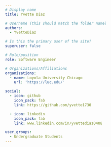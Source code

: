 ```yaml
---
# Display name
title: Yvette Diaz

# Username (this should match the folder name)
authors:
  - YvetteDiaz

# Is this the primary user of the site?
superuser: false

# Role/position
role: Software Engineer

# Organizations/Affiliations
organizations:
  - name: Loyola University Chicago
    url: 'https://luc.edu/'

social:
  - icon: github
    icon_pack: fab
    link: https://github.com/yvette1730

  - icon: linkedin
    icon_pack: fab
    link: www.linkedin.com/in/yvettediaz0408

user_groups:
  - Undergraduate Students
---
```

